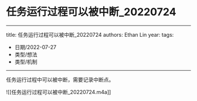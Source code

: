 # 任务运行过程可以被中断_20220724


---
title: 任务运行过程可以被中断_20220724
authors: Ethan Lin
year:
tags:
  - 日期/2022-07-27 
  - 类型/想法 
  - 类型/机制 
---




任务运行过程中可以被中断，需要记录中断点。

![[任务运行过程可以被中断_20220724.m4a]]